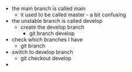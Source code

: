 - the main branch is called main
	- it used to be called master - a bit confusing
- the unstable branch is called develop
	- create the develop branch
		- git branch develop
- check which branches I have
	- git branch
- switch to develop branch
	- git checkout develop
-